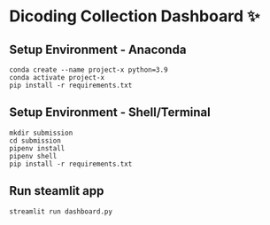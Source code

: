 # Dicoding Collection Dashboard ✨

## Setup Environment - Anaconda
```
conda create --name project-x python=3.9
conda activate project-x
pip install -r requirements.txt
```

## Setup Environment - Shell/Terminal
```
mkdir submission
cd submission
pipenv install
pipenv shell
pip install -r requirements.txt
```

## Run steamlit app
```
streamlit run dashboard.py
```
